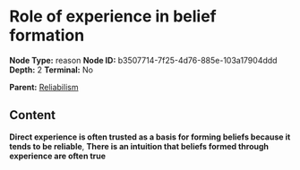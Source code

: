 # Role of experience in belief formation

**Node Type:** reason
**Node ID:** b3507714-7f25-4d76-885e-103a17904ddd
**Depth:** 2
**Terminal:** No

**Parent:** [Reliabilism](reliabilism.md)

## Content

**Direct experience is often trusted as a basis for forming beliefs because it tends to be reliable**, **There is an intuition that beliefs formed through experience are often true**
